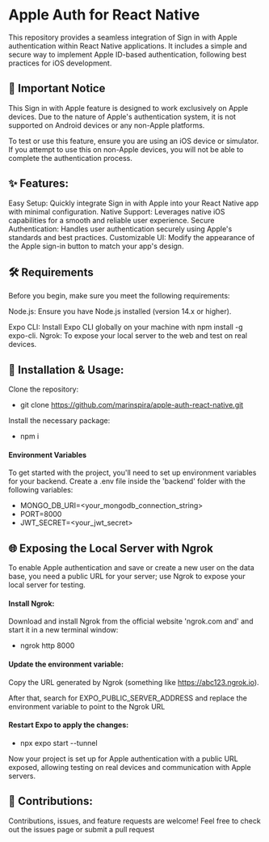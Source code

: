 # Apple Auth for React Native

This repository provides a seamless integration of Sign in with Apple authentication within React Native applications. It includes a simple and secure way to implement Apple ID-based authentication, following best practices for iOS development.

## 🚨 Important Notice
This Sign in with Apple feature is designed to work exclusively on Apple devices. Due to the nature of Apple's authentication system, it is not supported on Android devices or any non-Apple platforms.

To test or use this feature, ensure you are using an iOS device or simulator. If you attempt to use this on non-Apple devices, you will not be able to complete the authentication process.

## ✨ Features:
Easy Setup: Quickly integrate Sign in with Apple into your React Native app with minimal configuration.
Native Support: Leverages native iOS capabilities for a smooth and reliable user experience.
Secure Authentication: Handles user authentication securely using Apple's standards and best practices.
Customizable UI: Modify the appearance of the Apple sign-in button to match your app's design.

## 🛠 Requirements
Before you begin, make sure you meet the following requirements:

Node.js: Ensure you have Node.js installed (version 14.x or higher).

Expo CLI: Install Expo CLI globally on your machine with npm install -g expo-cli.
Ngrok: To expose your local server to the web and test on real devices.

## 🚀 Installation & Usage:

Clone the repository:
- git clone https://github.com/marinspira/apple-auth-react-native.git

Install the necessary package:
- npm i

#### Environment Variables
To get started with the project, you'll need to set up environment variables for your backend. Create a .env file inside the 'backend' folder with the following variables:

- MONGO_DB_URI=<your_mongodb_connection_string>
- PORT=8000
- JWT_SECRET=<your_jwt_secret>

## 🌐 Exposing the Local Server with Ngrok
To enable Apple authentication and save or create a new user on the data base, you need a public URL for your server; use Ngrok to expose your local server for testing.

#### Install Ngrok:

Download and install Ngrok from the official website 'ngrok.com and' and start it in a new terminal window:
- ngrok http 8000

#### Update the environment variable:
Copy the URL generated by Ngrok (something like https://abc123.ngrok.io).

After that, search for EXPO_PUBLIC_SERVER_ADDRESS and replace the environment variable to point to the Ngrok URL

#### Restart Expo to apply the changes:
- npx expo start --tunnel

Now your project is set up for Apple authentication with a public URL exposed, allowing testing on real devices and communication with Apple servers.

## 🤝 Contributions:
Contributions, issues, and feature requests are welcome! Feel free to check out the issues page or submit a pull request

